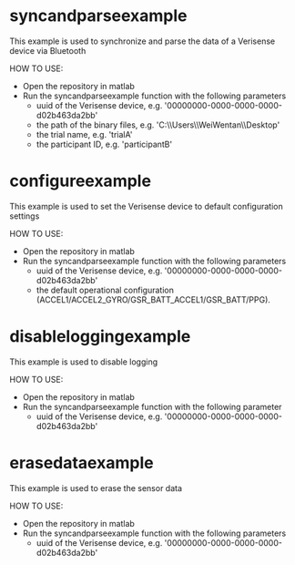 # syncandparseexample
This example is used to synchronize and parse the data of a Verisense device via Bluetooth

HOW TO USE:
- Open the repository in matlab
- Run the syncandparseexample function with the following parameters
    - uuid of the Verisense device, e.g. '00000000-0000-0000-0000-d02b463da2bb'
    - the path of the binary files, e.g. 'C:\\\\Users\\\\WeiWentan\\\\Desktop'
    - the trial name, e.g. 'trialA'
    - the participant ID, e.g. 'participantB'

# configureexample
This example is used to set the Verisense device to default configuration settings

HOW TO USE:
- Open the repository in matlab
- Run the syncandparseexample function with the following parameters
    - uuid of the Verisense device, e.g. '00000000-0000-0000-0000-d02b463da2bb'
    - the default operational configuration (ACCEL1/ACCEL2_GYRO/GSR_BATT_ACCEL1/GSR_BATT/PPG).

# disableloggingexample
This example is used to disable logging

HOW TO USE:
- Open the repository in matlab
- Run the syncandparseexample function with the following parameter
    - uuid of the Verisense device, e.g. '00000000-0000-0000-0000-d02b463da2bb'

# erasedataexample
This example is used to erase the sensor data

HOW TO USE:
- Open the repository in matlab
- Run the syncandparseexample function with the following parameters
    - uuid of the Verisense device, e.g. '00000000-0000-0000-0000-d02b463da2bb'
